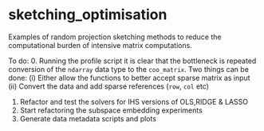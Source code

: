 # sketching_optimisation

Examples of random projection sketching methods to reduce the computational
burden of intensive matrix computations.

To do:
0. Running the profile script it is clear that the bottleneck is repeated
conversion of the `ndarray` data type to the `coo_matrix`.
Two things can be done:
(i) Either allow the functions to better accept sparse matrix as input
(ii) Convert the data and add sparse references (`row`, `col` etc)
1. Refactor and test the solvers for IHS versions of OLS,RIDGE & LASSO
2. Start refactoring the subspace embedding experiments
3. Generate data metadata scripts and plots
